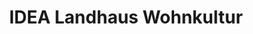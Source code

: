 ---
title: "IDEA Landhaus Wohnkultur"
url: /pfalzgrafenweiler/idea-landhaus-wohnkultur/
shop: Möbel
---